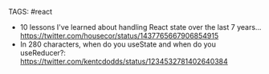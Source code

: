 TAGS: #react  

- 10 lessons I've learned about handling React state over the last 7 years... https://twitter.com/housecor/status/1437765667906854915
- In 280 characters, when do you useState and when do you useReducer?: https://twitter.com/kentcdodds/status/1234532781402640384
